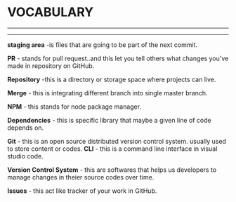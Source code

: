 # VOCABULARY

---

---

**staging area** -is files that are going to be part of the next commit.

**PR** - stands for pull request..and this let you tell others what changes
you've made in repository on GitHub.

**Repository** -this is a directory or storage space where projects can live.

**Merge** - this is integrating different branch into single master branch.

**NPM** - this stands for node package manager.

**Dependencies** - this is specific library that maybe a given line of code
depends on.

**Git** - this is an open source distributed version control system. usually
used to store content or codes. **CLI** - this is a command line interface in
visual studio code.

**Version Control System** - this are softwares that helps us developers to
manage changes in theier source codes over time.

**Issues** - this act like tracker of your work in GitHub.
